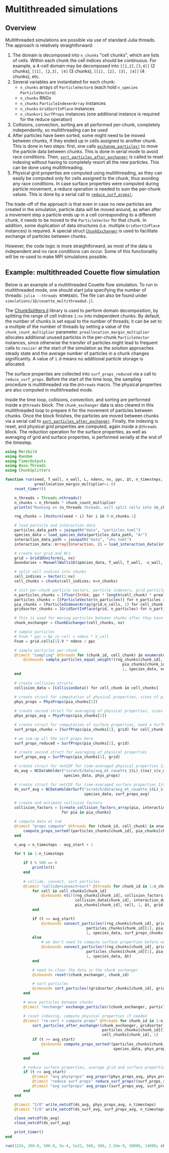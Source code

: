 # Multithreaded simulations

## Overview
Multithreaded simulations are possible via use of standard Julia threads.
The approach is relatively straightforward:
1. The domain is decomposed into `n_chunks` "cell chunks", which are lists of cells.
    Within each chunk the cell indices should be continuous.
    For example, a 4-cell domain may be decomposed into `[[1,2],[3,4]]` (2 chunks),
    `[[1], [2,3], [4]` (3 chunks), `[[1], [2], [3], [4]]` (4 chunks), etc.
2. Several variables are instantiated for each chunk:
    - `n_chunks` arrays of `ParticleVector`s (each hold `n_species` `ParticleVector`s)
    - `n_chunks` RNGs
    - `n_chunks` `ParticleIndexerArray` instances
    - `n_chunks` `GridSortInPlace` instances
    - `n_chunks+1` `SurfProps` instances (one additional instance is required for the reduce operation)
3. Collisions, convection, sorting are all performed per-chunk, completely independently,
    so multithreading can be used
4. After particles have been sorted, some might need to be moved between chunks,
    if they ended up in cells assigned to another chunk.
    This is done in two steps: first, one calls [`exchange_particles!`](@ref) to move the particle
    data between chunks. This is done in serial mode to avoid race conditions.
    Then, [`sort_particles_after_exchange!`](@ref) is called to reset indexing without having to
    completely resort all the new particles. This can be done using multithreading.
5. Physical grid properties are computed using multithreading, as they can easily be computed
    only for cells assigned to the chunk, thus avoiding any race conditions.
    In case surface properties were computed during particle movement, a
    reduce operation is needed to sum the per-chunk values. This is done by
    a serial call to [`reduce_surf_props!`](@ref).

The trade-off of the approach is that even in case no new particles are created in the simulation,
particle data will be moved around, as when after a movement step a particle ends up in a cell
corresponding to a different chunk, it needs to be moved to the `ParticleVector` for that chunk.
In addition, some duplication of data structures (i.e. multiple `GridSortInPlace` instances)
is required. A special struct [`ChunkExchanger`](@ref) is used to facilitate exchange of particles between chunks.

However, the code logic is more straightforward, as most of the data is independent and no race conditions
can occur. Some of this functionality will be re-used to make MPI simulations possible.

## Example: multithreaded Couette flow simulation

Below is an example of a multithreaded Couette flow simulation. To run in multithreaded mode, one should start
julia specifying the number of threads: `julia --threads NTHREADS`. The file can also be found under `simulations/1D/couette_multithreaded.jl`.

The [ChunkSplitters.jl](https://github.com/JuliaFolds2/ChunkSplitters.jl)
library is used to perform domain decomposition, by splitting the range of cell indices `1:nx` into independent chunks.
By default, the number of chunks is set equal to the number of threads; it can be set to a multiple of the number of threads
by setting a value of the `chunk_count_multiplier` parameter. `preallocation_margin_multiplier` allocates additional unused
particles in the per-chunk `ParticleVector` instances, since otherwise the transfer of particles might lead to frequent
calls to `resize!` at the start of the simulation as the solution approaches steady state and the average number of particles in a chunk
changes significantly. A value of `1.0` means no additional particle storage is allocated.

The surface properties are collected into `surf_props_reduced` via a call to `reduce_surf_props`.
Before the start of the time loop, the sampling procedure is multithreaded via the `@threads` macro.
The physical properties are also computed in multithreaded mode.

Inside the time loop, collisions, convection, and sorting are performed inside a `@threads` block. The `chunk_exchanger` data
is also cleared in this multithreaded loop to prepare it for the movement of particles between chunks.
Once the block finishes, the particles are moved between chunks via a serial call to [`sort_particles_after_exchange!`](@ref).
Finally, the indexing is reset, and physical grid properties are computed, again inside a `@threads` block.
The reduction operation for the surface properties, as well as averaging of grid and surface properties, is performed serially
at the end of the timestep.

```julia
using Merzbild
using Random
using TimerOutputs
using Base.Threads
using ChunkSplitters

function run(seed, T_wall, v_wall, L, ndens, nx, ppc, Δt, n_timesteps, avg_start; chunk_count_multiplier=1,
             preallocation_margin_multiplier=1.0)
    reset_timer!()

    n_threads = Threads.nthreads()
    n_chunks = n_threads * chunk_count_multiplier
    println("Running on $n_threads threads, will split cells into $n_chunks chunks")

    rng_chunks = [Xoshiro(seed + i) for i in 0:n_chunks-1]

    # load particle and interaction data
    particles_data_path = joinpath("data", "particles.toml")
    species_data = load_species_data(particles_data_path, "Ar")
    interaction_data_path = joinpath("data", "vhs.toml")
    interaction_data::Array{Interaction, 2} = load_interaction_data(interaction_data_path, species_data)

    # create our grid and BCs
    grid = Grid1DUniform(L, nx)
    boundaries = MaxwellWalls1D(species_data, T_wall, T_wall, -v_wall, v_wall, 1.0, 1.0)

    # split cell indices into chunks
    cell_indices = Vector(1:nx)
    cell_chunks = chunks(cell_indices; n=n_chunks)

    # init per-chunk particle vectors, particle indexers, grid particle sorters
    n_particles_chunks = [floor(Int64, ppc * length(cell_chunk) * preallocation_margin_multiplier) for cell_chunk in cell_chunks]
    particles_chunks = [[ParticleVector(n_particles)] for n_particles in n_particles_chunks]
    pia_chunks = [ParticleIndexerArray(grid.n_cells, 1) for cell_chunk in cell_chunks]
    gridsorter_chunks = [GridSortInPlace(grid, n_particles) for n_particles in n_particles_chunks]

    # this is used for moving particles between chunks after they have been sorted into grid cells
    chunk_exchanger = ChunkExchanger(cell_chunks, nx)

    # sample particles
    # Fnum * ppc = Np in cell = ndens * V_cell
    Fnum = grid.cells[1].V * ndens / ppc

    # sample particles per-chunk
    @timeit "sampling" @threads for (chunk_id, cell_chunk) in enumerate(cell_chunks)
        @inbounds sample_particles_equal_weight!(rng_chunks[chunk_id], grid, particles_chunks[chunk_id][1],
                                                    pia_chunks[chunk_id],
                                                    1, species_data, ndens, T_wall, Fnum, cell_chunk)
    end
     
    # create collision structs
    collision_data = [CollisionData() for cell_chunk in cell_chunks]
    
    # create struct for computation of physical properties, sizes of pia are the same
    phys_props = PhysProps(pia_chunks[1])

    # create second struct for averaging of physical properties, sizes of pia are the same
    phys_props_avg = PhysProps(pia_chunks[1])

    # create struct for computation of surface properties, need a SurfProps instance per chunk
    surf_props_chunks = [SurfProps(pia_chunks[1], grid) for cell_chunk in cell_chunks]

    # we sum up all the surf props here
    surf_props_reduced = SurfProps(pia_chunks[1], grid)

    # create second struct for averaging of physical properties
    surf_props_avg = SurfProps(pia_chunks[1], grid)

    # create struct for netCDF for time-averaged physical properties I/O
    ds_avg = NCDataHolder("scratch/data/avg_mt_couette_$(L)_$(nx)_$(v_wall)_$(T_wall)_$(ppc)_after$(avg_start).nc",
                          species_data, phys_props)

    # create struct for netCDF for time-averaged surface properties I/O
    ds_surf_avg = NCDataHolderSurf("scratch/data/avg_mt_couette_$(L)_$(nx)_$(v_wall)_$(T_wall)_$(ppc)_surf_after$(avg_start).nc",
                                   species_data, surf_props_avg)

    # create and estimate collision factors
    collision_factors = [create_collision_factors_array(pia, interaction_data, species_data, T_wall, Fnum)
                         for pia in pia_chunks]

    # compute data at t=0
    @timeit "props compute" @threads for (chunk_id, cell_chunk) in enumerate(cell_chunks)
        compute_props_sorted!(particles_chunks[chunk_id], pia_chunks[chunk_id], species_data, phys_props, cell_chunk)
    end

    n_avg = n_timesteps - avg_start + 1

    for t in 1:n_timesteps

        if t % 500 == 0
            println(t)
        end
        
        # collide, convect, sort particles
        @timeit "collide+convect+sort" @threads for chunk_id in 1:n_chunks
            for cell in cell_chunks[chunk_id]
                @inbounds ntc!(rng_chunks[chunk_id], collision_factors[chunk_id][1, 1, cell],
                               collision_data[chunk_id], interaction_data, particles_chunks[chunk_id][1],
                               pia_chunks[chunk_id], cell, 1, Δt, grid.cells[cell].V)
            end

            if (t >= avg_start)
                @inbounds convect_particles!(rng_chunks[chunk_id], grid, boundaries,
                                    particles_chunks[chunk_id][1], pia_chunks[chunk_id],
                                    1, species_data, surf_props_chunks[chunk_id], Δt)
            else
                # we don't need to compute surface properties before we start averaging
                @inbounds convect_particles!(rng_chunks[chunk_id], grid, boundaries,
                                    particles_chunks[chunk_id][1], pia_chunks[chunk_id],
                                    1, species_data, Δt)
            end

            # need to clear the data in the chunk exchanger
            @inbounds reset!(chunk_exchanger, chunk_id)

            # sort particles
            @inbounds sort_particles!(gridsorter_chunks[chunk_id], grid, particles_chunks[chunk_id][1], pia_chunks[chunk_id], 1)
        end

        # move particles between chunks
        @timeit "exchange" exchange_particles!(chunk_exchanger, particles_chunks, pia_chunks, cell_chunks, 1)

        # reset indexing, compute physical properties if needed
        @timeit "re-sort + compute props" @threads for chunk_id in 1:n_chunks
            sort_particles_after_exchange!(chunk_exchanger, gridsorter_chunks[chunk_id],
                                           particles_chunks[chunk_id][1], pia_chunks[chunk_id],
                                           cell_chunks[chunk_id], 1)
            if (t >= avg_start)
                @inbounds compute_props_sorted!(particles_chunks[chunk_id], pia_chunks[chunk_id],
                                                species_data, phys_props, cell_chunks[chunk_id])
            end
        end

        # reduce surface properties, average grid and surface properties
        if (t >= avg_start)
            @timeit "avg physprops" avg_props!(phys_props_avg, phys_props, n_avg)
            @timeit "reduce surf props" reduce_surf_props!(surf_props_reduced, surf_props_chunks)
            @timeit "avg surfprops" avg_props!(surf_props_avg, surf_props_reduced, n_avg)
        end
    end

    @timeit "I/O" write_netcdf(ds_avg, phys_props_avg, n_timesteps)
    @timeit "I/O" write_netcdf(ds_surf_avg, surf_props_avg, n_timesteps)

    close_netcdf(ds_avg)
    close_netcdf(ds_surf_avg)

    print_timer()
end

run(1234, 300.0, 500.0, 5e-4, 5e22, 500, 500, 2.59e-9, 50000, 14000; chunk_count_multiplier=1, preallocation_margin_multiplier=1.5)
```